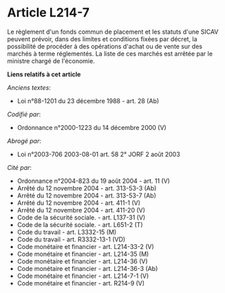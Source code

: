 # Article L214-7

Le règlement d'un fonds commun de placement et les statuts d'une SICAV peuvent prévoir, dans des limites et conditions fixées
par décret, la possibilité de procéder à des opérations d'achat ou de vente sur des marchés à terme réglementés. La liste de
ces marchés est arrêtée par le ministre chargé de l'économie.

**Liens relatifs à cet article**

_Anciens textes_:

  - Loi n°88-1201 du 23 décembre 1988 - art. 28 (Ab)

_Codifié par_:

  - Ordonnance n°2000-1223 du 14 décembre 2000 (V)

_Abrogé par_:

  - Loi n°2003-706 2003-08-01 art. 58 2° JORF 2 août 2003

_Cité par_:

  - Ordonnance n°2004-823 du 19 août 2004 - art. 11 (V)
  - Arrêté du 12 novembre 2004 - art. 313-53-3 (Ab)
  - Arrêté du 12 novembre 2004 - art. 313-53-7 (Ab)
  - Arrêté du 12 novembre 2004 - art. 411-1 (V)
  - Arrêté du 12 novembre 2004 - art. 411-20 (V)
  - Code de la sécurité sociale. - art. L137-31 (V)
  - Code de la sécurité sociale. - art. L651-2 (T)
  - Code du travail - art. L3332-15 (M)
  - Code du travail - art. R3332-13-1 (VD)
  - Code monétaire et financier - art. L214-33-2 (V)
  - Code monétaire et financier - art. L214-35 (M)
  - Code monétaire et financier - art. L214-36 (V)
  - Code monétaire et financier - art. L214-36-3 (Ab)
  - Code monétaire et financier - art. L214-7-1 (V)
  - Code monétaire et financier - art. R214-9 (V)
